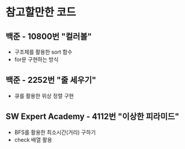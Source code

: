 # 참고할만한 코드

## 백준 - 10800번 "컬러볼"
- 구조체를 활용한 sort 함수
- for문 구현하는 방식

## 백준 - 2252번 "줄 세우기"
- 큐를 활용한 위상 정렬 구현

## SW Expert Academy - 4112번 "이상한 피라미드"
- BFS를 활용한 최소시간(거리) 구하기
- check 배열 활용
